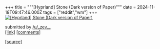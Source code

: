 +++
title = """[Hyprland] Stone (Dark version of Paper)"""
date = 2024-11-18T09:47:46.000Z
tags = ["reddit","wm"]
+++
[![[Hyprland] Stone (Dark version of Paper)](https://preview.redd.it/tsuuvu32tm1e1.png?width=640&crop=smart&auto=webp&s=52e3e4ab2ea7e39b3a6e94fcfe9a8baa32e09530 "[Hyprland] Stone (Dark version of Paper)")](https://www.reddit.com/r/unixporn/comments/1gu18jt/hyprland_stone_dark_version_of_paper/)

submitted by [/u/\_zev\_\_](https://www.reddit.com/user/_zev__)  
[\[link\]](https://i.redd.it/tsuuvu32tm1e1.png) [\[comments\]](https://www.reddit.com/r/unixporn/comments/1gu18jt/hyprland_stone_dark_version_of_paper/)

[[source]](https://www.reddit.com/r/unixporn/comments/1gu18jt/hyprland_stone_dark_version_of_paper/)

